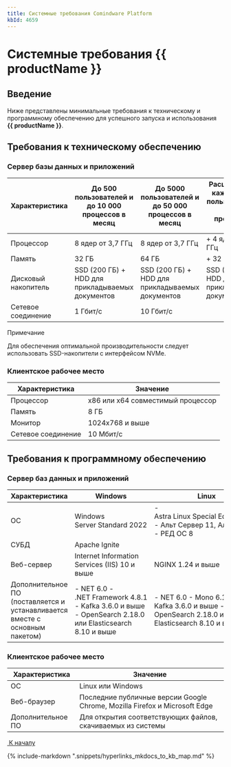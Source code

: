 ```yaml
---
title: Системные требования Comindware Platform
kbId: 4659
---
```


# Системные требования {{ productName }}

## Введение

Ниже представлены минимальные требования к техническому и программному обеспечению для успешного запуска и использования **{{ productName }}**.

## Требования к техническому обеспечению

### Сервер базы данных и приложений

| Характеристика | До 500 пользователей и до 10 000 процессов в месяц | До 5000 пользователей и до 50 000 процессов в месяц | Расширение на каждые 4000 пользователей и 30 000 процессов в месяц |
| --- | --- | --- | --- |
| Процессор | 8 ядер от 3,7 ГГц | 8 ядер от 3,7 ГГц | + 4 ядра от 3,7 ГГц |
| Память | 32 ГБ | 64 ГБ | + 32 ГБ |
| Дисковый накопитель | SSD (200 ГБ) + HDD для прикладываемых документов | SSD (200 ГБ) + HDD для прикладываемых документов | SSD (200 ГБ) + HDD для прикладываемых документов |
| Сетевое соединение | 1 Гбит/с | 10 Гбит/с |  |

Примечание

Для обеспечения оптимальной производительности следует использовать SSD-накопители с интерфейсом NVMe.

### Клиентское рабочее место

| Характеристика | Значение |
| --- | --- |
| Процессор | x86 или x64 совместимый процессор |
| Память | 8 ГБ |
| Монитор | 1024x768 и выше |
| Сетевое соединение | 10 Мбит/с |

## Требования к программному обеспечению

### Сервер баз данных и приложений

| Характеристика | Windows | Linux |
| --- | --- | --- |
| ОС | Windows Server Standard 2022 | - Astra Linux Special Edition 1.7.5 - Альт Сервер 11, Альт СП 11 - РЕД ОС 8 |
| СУБД | Apache Ignite | |
| Веб-сервер | Internet Information Services (IIS) 10 и выше | NGINX 1.24 и выше |
| Дополнительное ПО (поставляется и устанавливается вместе с основным пакетом) | - NET 6.0 - .NET Framework 4.8.1 - Kafka 3.6.0 и выше - OpenSearch 2.18.0 или Elasticsearch 8.10 и выше | - NET 6.0 - Mono 6.12 - Kafka 3.6.0 и выше - OpenSearch 2.18.0 или Elasticsearch 8.10 и выше |

### Клиентское рабочее место

| Характеристика | Значение |
| --- | --- |
| ОС | Linux или Windows |
| Веб-браузер | Последние публичные версии Google Chrome, Mozilla Firefox и Microsoft Edge |
| Дополнительное ПО | Для открытия соответствующих файлов, скачиваемых из системы |

[*‌*
 К началу](#)

{% include-markdown ".snippets/hyperlinks_mkdocs_to_kb_map.md" %}
